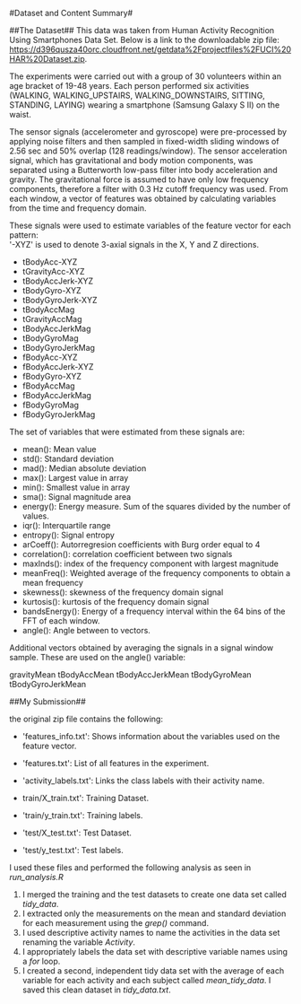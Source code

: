 #Dataset and Content Summary#

##The Dataset##
This data was taken from Human Activity Recognition Using Smartphones Data Set. Below is a link to the downloadable zip file: 
https://d396qusza40orc.cloudfront.net/getdata%2Fprojectfiles%2FUCI%20HAR%20Dataset.zip.

The experiments were carried out with a group of 30 volunteers within an age bracket of 19-48 years. 
Each person performed six activities (WALKING, WALKING_UPSTAIRS, WALKING_DOWNSTAIRS, SITTING, STANDING, LAYING) wearing a smartphone 
(Samsung Galaxy S II) on the waist. 

The sensor signals (accelerometer and gyroscope) were pre-processed by applying noise filters and then sampled in fixed-width sliding 
windows of 2.56 sec and 50% overlap (128 readings/window). The sensor acceleration signal, which has gravitational and body motion 
components, was separated using a Butterworth low-pass filter into body acceleration and gravity. The gravitational force is assumed to 
have only low frequency components, therefore a filter with 0.3 Hz cutoff frequency was used. From each window, a vector of features was 
obtained by calculating variables from the time and frequency domain.

These signals were used to estimate variables of the feature vector for each pattern:  
'-XYZ' is used to denote 3-axial signals in the X, Y and Z directions.

* tBodyAcc-XYZ
* tGravityAcc-XYZ
* tBodyAccJerk-XYZ
* tBodyGyro-XYZ
* tBodyGyroJerk-XYZ
* tBodyAccMag
* tGravityAccMag
* tBodyAccJerkMag
* tBodyGyroMag
* tBodyGyroJerkMag
* fBodyAcc-XYZ
* fBodyAccJerk-XYZ
* fBodyGyro-XYZ
* fBodyAccMag
* fBodyAccJerkMag
* fBodyGyroMag
* fBodyGyroJerkMag

The set of variables that were estimated from these signals are: 

* mean(): Mean value
* std(): Standard deviation
* mad(): Median absolute deviation 
* max(): Largest value in array
* min(): Smallest value in array
* sma(): Signal magnitude area
* energy(): Energy measure. Sum of the squares divided by the number of values. 
* iqr(): Interquartile range 
* entropy(): Signal entropy
* arCoeff(): Autorregresion coefficients with Burg order equal to 4
* correlation(): correlation coefficient between two signals
* maxInds(): index of the frequency component with largest magnitude
* meanFreq(): Weighted average of the frequency components to obtain a mean frequency
* skewness(): skewness of the frequency domain signal 
* kurtosis(): kurtosis of the frequency domain signal 
* bandsEnergy(): Energy of a frequency interval within the 64 bins of the FFT of each window.
* angle(): Angle between to vectors.

Additional vectors obtained by averaging the signals in a signal window sample. These are used on the angle() variable:

gravityMean
tBodyAccMean
tBodyAccJerkMean
tBodyGyroMean
tBodyGyroJerkMean

##My Submission##

the original zip file contains the following:

* 'features_info.txt': Shows information about the variables used on the feature vector.

* 'features.txt': List of all features in the experiment.

* 'activity_labels.txt': Links the class labels with their activity name.

* train/X_train.txt': Training Dataset.

* 'train/y_train.txt': Training labels.

* 'test/X_test.txt': Test Dataset.

* 'test/y_test.txt': Test labels.

I used these files and performed the following analysis as seen in _run_analysis.R_

1. I merged the training and the test datasets to create one data set called _tidy_data_.
2. I extracted only the measurements on the mean and standard deviation for each measurement using the _grep()_ command.
3. I used descriptive activity names to name the activities in the data set renaming the variable _Activity_.
4. I appropriately labels the data set with descriptive variable names using a _for_ loop.
5. I created a second, independent tidy data set with the average of each variable for each activity and each subject called *mean_tidy_data*. I saved this clean dataset in  _tidy_data.txt_.
